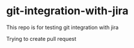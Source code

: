 # git-integration-with-jira
This repo is for testing git integration with jira

Trying to create pull request
